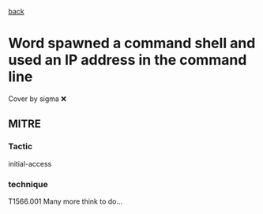 [back](../index.md)
# Word spawned a command shell and used an IP address in the command line
Cover by sigma :x: 
## MITRE
### Tactic
initial-access
### technique
T1566.001
Many more think to do...